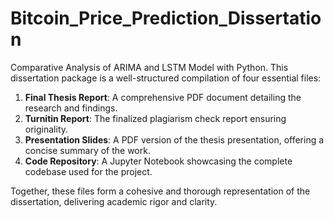 # Bitcoin_Price_Prediction_Dissertation
Comparative Analysis of ARIMA and LSTM Model with Python.
This dissertation package is a well-structured compilation of four essential files:  

1. **Final Thesis Report**: A comprehensive PDF document detailing the research and findings.  
2. **Turnitin Report**: The finalized plagiarism check report ensuring originality.  
3. **Presentation Slides**: A PDF version of the thesis presentation, offering a concise summary of the work.  
4. **Code Repository**: A Jupyter Notebook showcasing the complete codebase used for the project.  

Together, these files form a cohesive and thorough representation of the dissertation, delivering academic rigor and clarity.
